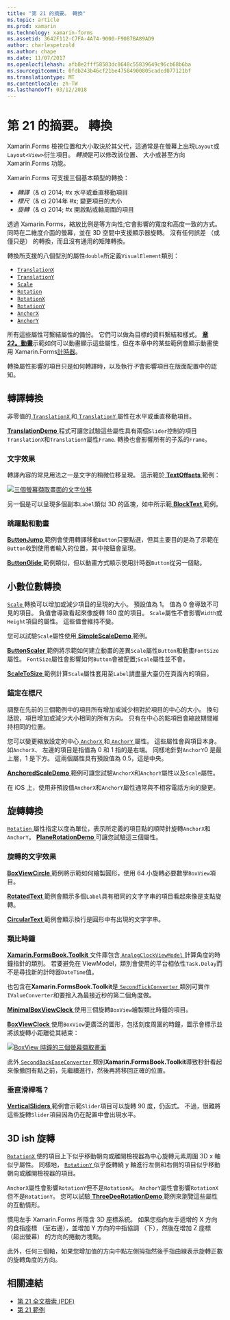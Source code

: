 ```yaml
---
title: "第 21 的摘要。 轉換"
ms.topic: article
ms.prod: xamarin
ms.technology: xamarin-forms
ms.assetid: 3642F112-C7FA-4A74-9000-F9087BA89AD9
author: charlespetzold
ms.author: chape
ms.date: 11/07/2017
ms.openlocfilehash: afb8e2fff58583dc8648c55839649c96cb68b6ba
ms.sourcegitcommit: 0fdb243b46cf21be47584900805cadcd077121bf
ms.translationtype: MT
ms.contentlocale: zh-TW
ms.lasthandoff: 03/12/2018
---
```

# <a name="summary-of-chapter-21-transforms"></a>第 21 的摘要。 轉換

Xamarin.Forms 檢視位置和大小取決於其父代，這通常是在螢幕上出現`Layout`或`Layout<View>`衍生項目。 *轉換*是可以修改該位置、 大小或甚至方向 Xamarin.Forms 功能。

Xamarin.Forms 可支援三個基本類型的轉換：

- *轉譯*（& c) 2014; #x 水平或垂直移動項目
- *標尺*（& c) 2014年 #x; 變更項目的大小
- *旋轉*（& c) 2014; #x 開啟點或軸周圍的項目

透過 Xamarin.Forms，縮放比例是等方向性;它會影響的寬度和高度一致的方式。 同時在二維度介面的螢幕，並在 3D 空間中支援顯示器旋轉。 沒有任何誤差 （或僅只是） 的轉換，而且沒有通用的矩陣轉換。

轉換所支援的八個型別的屬性`double`所定義`VisualElement`類別：

- [`TranslationX`](https://developer.xamarin.com/api/property/Xamarin.Forms.VisualElement.TranslationX/)
- [`TranslationY`](https://developer.xamarin.com/api/property/Xamarin.Forms.VisualElement.TranslationY/)
- [`Scale`](https://developer.xamarin.com/api/property/Xamarin.Forms.VisualElement.Scale/)
- [`Rotation`](https://developer.xamarin.com/api/property/Xamarin.Forms.VisualElement.Rotation/)
- [`RotationX`](https://developer.xamarin.com/api/property/Xamarin.Forms.VisualElement.RotationX/)
- [`RotationY`](https://developer.xamarin.com/api/property/Xamarin.Forms.VisualElement.RotationY/)
- [`AnchorX`](https://developer.xamarin.com/api/property/Xamarin.Forms.VisualElement.AnchorX/)
- [`AnchorY`](https://developer.xamarin.com/api/property/Xamarin.Forms.VisualElement.AnchorY/)

所有這些屬性可繫結屬性的備份。 它們可以做為目標的資料繫結和樣式。 [**章 22。動畫**](~/xamarin-forms/creating-mobile-apps-xamarin-forms/summaries/chapter22.md)示範如何可以動畫顯示這些屬性，但在本章中的某些範例會顯示動畫使用 Xamarin.Forms[計時器](~/xamarin-forms/platform/device.md#Device_StartTimer)。

轉換屬性影響的項目只是如何轉譯時，以及執行*不*會影響項目在版面配置中的認知。

## <a name="the-translation-transform"></a>轉譯轉換

非零值的[ `TranslationX` ](https://developer.xamarin.com/api/property/Xamarin.Forms.VisualElement.TranslationX/)和[ `TranslationY` ](https://developer.xamarin.com/api/property/Xamarin.Forms.VisualElement.TranslationY/)屬性在水平或垂直移動項目。

[ **TranslationDemo** ](https://github.com/xamarin/xamarin-forms-book-samples/tree/master/Chapter21/TranslationDemo)程式可讓您試驗這些屬性具有兩個`Slider`控制的項目`TranslationX`和`TranslationY`屬性`Frame`. 轉換也會影響所有的子系的`Frame`。

### <a name="text-effects"></a>文字效果

轉譯內容的常見用法之一是文字的稍微位移呈現。 這示範於[ **TextOffsets** ](https://github.com/xamarin/xamarin-forms-book-samples/tree/master/Chapter21/TextOffsets)範例：

[![三個螢幕擷取畫面的文字位移](images/ch21fg03-small.png "文字位移")](images/ch21fg03-large.png#lightbox "文字位移")

另一個是可以呈現多個副本`Label`類似 3D 的區塊，如中所示範[ **BlockText** ](https://github.com/xamarin/xamarin-forms-book-samples/tree/master/Chapter21/BlockText)範例。

### <a name="jumps-and-animations"></a>跳躍點和動畫

[ **ButtonJump** ](https://github.com/xamarin/xamarin-forms-book-samples/tree/master/Chapter21/ButtonJump)範例會使用轉譯移動`Button`只要點選，但其主要目的是為了示範在`Button`收到使用者輸入的位置，其中按鈕會呈現。

[ **ButtonGlide** ](https://github.com/xamarin/xamarin-forms-book-samples/tree/master/Chapter21/ButtonGlide)範例類似，但以動畫方式顯示使用計時器`Button`從另一個點。

## <a name="the-scale-transform"></a>小數位數轉換

[ `Scale` ](https://developer.xamarin.com/api/property/Xamarin.Forms.VisualElement.Scale/)轉換可以增加或減少項目的呈現的大小。 預設值為 1。 值為 0 會導致不可見的項目。 負值會導致看起來像旋轉 180 度的項目。 `Scale`屬性不會影響`Width`或`Height`項目的屬性。 這些值會維持不變。

您可以試驗`Scale`屬性使用[ **SimpleScaleDemo** ](https://github.com/xamarin/xamarin-forms-book-samples/tree/master/Chapter21/SimpleScaleDemo)範例。

[ **ButtonScaler** ](https://github.com/xamarin/xamarin-forms-book-samples/tree/master/Chapter21/ButtonScaler)範例將示範如何建立動畫的差異`Scale`屬性`Button`和動畫`FontSize`屬性。 `FontSize`屬性會影響如何`Button`會被配置;`Scale`屬性並不會。

[ **ScaleToSize** ](https://github.com/xamarin/xamarin-forms-book-samples/tree/master/Chapter21/ScaleToSize)範例計算`Scale`屬性套用至`Label`請盡量大臺仍在頁面內的項目。

### <a name="anchoring-the-scale"></a>錨定在標尺

調整在先前的三個範例中的項目所有增加或減少相對於項目的中心的大小。 換句話說，項目增加或減少大小相同的所有方向。 只有在中心的點項目會縮放期間維持相同的位置。

您可以變更縮放設定的中心[ `AnchorX` ](https://developer.xamarin.com/api/property/Xamarin.Forms.VisualElement.AnchorX/)和[ `AnchorY` ](https://developer.xamarin.com/api/property/Xamarin.Forms.VisualElement.AnchorY/)屬性。 這些屬性會與項目本身。 如`AnchorX`、 左邊的項目是指值為 0 和 1 指的是右端。 同樣地針對`AnchorY`0 是最上層，1 是下方。 這兩個屬性具有預設值為 0.5，這是中央。

[ **AnchoredScaleDemo** ](https://github.com/xamarin/xamarin-forms-book-samples/tree/master/Chapter21/AnchoredScaleDemo)範例可讓您試驗`AnchorX`和`AnchorY`屬性以及`Scale`屬性。

在 iOS 上，使用非預設值`AnchorX`和`AnchorY`屬性通常與不相容電話方向的變更。

## <a name="the-rotation-transform"></a>旋轉轉換

[ `Rotation` ](https://developer.xamarin.com/api/property/Xamarin.Forms.VisualElement.Rotation/)屬性指定以度為單位，表示所定義的項目點的順時針旋轉`AnchorX`和`AnchorY`。 [ **PlaneRotationDemo** ](https://github.com/xamarin/xamarin-forms-book-samples/tree/master/Chapter21/PlaneRotationDemo)可讓您試驗這三個屬性。

### <a name="rotated-text-effects"></a>旋轉的文字效果

[ **BoxViewCircle** ](https://github.com/xamarin/xamarin-forms-book-samples/tree/master/Chapter21/BoxViewCircle)範例將示範如何繪製圓形，使用 64 小旋轉必要數學`BoxView`項目。

[ **RotatedText** ](https://github.com/xamarin/xamarin-forms-book-samples/tree/master/Chapter21/RotatedText)範例會顯示多個`Label`具有相同的文字字串的項目看起來像是支點旋轉。

[ **CircularText** ](https://github.com/xamarin/xamarin-forms-book-samples/tree/master/Chapter21/CircularText)範例會顯示換行是圓形中有出現的文字字串。

### <a name="an-analog-clock"></a>類比時鐘

[ **Xamarin.FormsBook.Toolkit** ](https://github.com/xamarin/xamarin-forms-book-samples/tree/master/Libraries/Xamarin.FormsBook.Toolkit)文件庫包含[ `AnalogClockViewModel` ](https://github.com/xamarin/xamarin-forms-book-samples/blob/master/Libraries/Xamarin.FormsBook.Toolkit/Xamarin.FormsBook.Toolkit/AnalogClockViewModel.cs)計算角度的時鐘指針的類別。 若要避免在 ViewModel，類別會使用的平台相依性`Task.Delay`而不是尋找新的計時器`DateTime`值。

也包含在**Xamarin.FormsBook.Toolkit**是[ `SecondTickConverter` ](https://github.com/xamarin/xamarin-forms-book-samples/blob/master/Libraries/Xamarin.FormsBook.Toolkit/Xamarin.FormsBook.Toolkit/SecondTickConverter.cs)類別可實作`IValueConverter`和要捨入為最接近秒的第二個角度做。

[ **MinimalBoxViewClock** ](https://github.com/xamarin/xamarin-forms-book-samples/tree/master/Chapter21/MinimalBoxViewClock)使用三個旋轉`BoxView`繪製類比時鐘的項目。

[ **BoxViewClock** ](https://github.com/xamarin/xamarin-forms-book-samples/tree/master/Chapter21/BoxViewClock)使用`BoxView`更廣泛的圖形，包括刻度周圍的時鐘，圖示會標示並將該旋轉小距離從其結束：

[![BoxView 時鐘的三個螢幕擷取畫面](images/ch21fg17-small.png "類比時鐘")](images/ch21fg17-large.png#lightbox "類比時鐘")

此外[ `SecondBackEaseConverter` ](https://github.com/xamarin/xamarin-forms-book-samples/blob/master/Libraries/Xamarin.FormsBook.Toolkit/Xamarin.FormsBook.Toolkit/SecondBackEaseConverter.cs)類別**Xamarin.FormsBook.Toolkit**導致秒針看起來像撤回有點之前，先繼續進行，然後再將移回正確的位置。

### <a name="vertical-sliders"></a>垂直滑桿嗎？

[ **VerticalSliders** ](https://github.com/xamarin/xamarin-forms-book-samples/tree/master/Chapter21/VerticalSliders)範例會示範`Slider`項目可以旋轉 90 度，仍函式。 不過，很難將這些旋轉`Slider`項目因為仍在配置中會出現水平。

## <a name="3d-ish-rotations"></a>3D ish 旋轉

[ `RotationX` ](https://developer.xamarin.com/api/property/Xamarin.Forms.VisualElement.RotationX/)使的項目上下似乎移動朝向或離開檢視器為中心旋轉元素周圍 3D x 軸似乎屬性。 同樣地， [ `RotationY` ](https://developer.xamarin.com/api/property/Xamarin.Forms.VisualElement.RotationY/)似乎旋轉繞 y 軸進行左側和右側的項目似乎移動朝向或離開檢視器的項目。

`AnchorX`屬性會影響`RotationY`但不是`RotationX`。 `AnchorY`屬性會影響`RotationX`但不是`RotationY`。 您可以試驗[ **ThreeDeeRotationDemo** ](https://github.com/xamarin/xamarin-forms-book-samples/tree/master/Chapter21/ThreeDeeRotationDemo)範例來瀏覽這些屬性的互動情形。

慣用左手 Xamarin.Forms 所隱含 3D 座標系統。 如果您指向左手遞增的 X 方向的食指座標 （至右邊），並增加 Y 方向的中指協調 （下），然後在增加 Z 座標 （超出螢幕） 的方向的捲動方塊點。

此外，任何三個軸，如果您增加值的方向中點左側拇指然後手指曲線表示旋轉正數的旋轉角度的方向。



## <a name="related-links"></a>相關連結

- [第 21 全文檢索 (PDF)](https://download.xamarin.com/developer/xamarin-forms-book/XamarinFormsBook-Ch21-Apr2016.pdf)
- [第 21 範例](https://github.com/xamarin/xamarin-forms-book-samples/tree/master/Chapter21)
